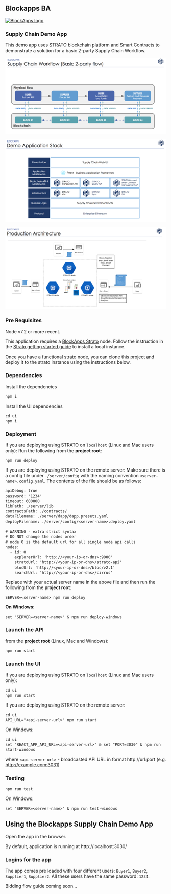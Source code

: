 Blockapps BA
------------
[![BlockApps logo](http://blockapps.net/img/logo_cropped.png)](http://blockapps.net)

### Supply Chain Demo App
This demo app uses STRATO blockchain platform and Smart Contracts to demonstrate a solution for a basic 2-party Supply Chain Workflow.

![Alt text](SupplyChain-Workflow.png?raw=true "Supply Chain Workflow")

![Alt text](Demo_Application_Stack.png?raw=true "Demo Application Stack")

![Alt text](Production_Architecture.png?raw=true "Production Architecture")

### Pre Requisites

Node v7.2 or more recent.

This application requires a [BlockApps Strato](http://blockapps.net/blockapps-strato-blockchain-application-development/) node. Follow the instruction in the [Strato getting started guide](https://github.com/blockapps/strato-getting-started) to install a local instance.

Once you have a functional strato node, you can clone this project and deploy it to the strato instance using the instructions below.

### Dependencies


Install the dependencies

```
npm i
```

Install the UI dependencies

```
cd ui
npm i
```

### Deployment

If you are deploying using STRATO on `localhost` (Linux and Mac users only):
Run the following from the **project root**:
```
npm run deploy
```

If you are deploying using STRATO on the remote server:
Make sure there is a config file under `./server/config` with the naming convention `<server-name>.config.yaml`. The contents of the file should be as follows:

```
apiDebug: true
password: '1234'
timeout: 600000
libPath: ./server/lib
contractsPath: ./contracts/
dataFilename: ./server/dapp/dapp.presets.yaml
deployFilename: ./server/config/<server-name>.deploy.yaml

# WARNING - extra strict syntax
# DO NOT change the nodes order
# node 0 is the default url for all single node api calls
nodes:
  - id: 0
    explorerUrl: 'http://<your-ip-or-dns>:9000'
    stratoUrl: 'http://<your-ip-or-dns>/strato-api'
    blocUrl: 'http://<your-ip-or-dns>/bloc/v2.1'
    searchUrl: 'http://<your-ip-or-dns>/cirrus'
```

Replace <server-name> with your actual server name in the above file and then run the following from the **project root**:

```
SERVER=<server-name> npm run deploy
```
**On Windows:**
```
set "SERVER=<server-name>" & npm run deploy-windows
```

### Launch the API

from the **project root** (Linux, Mac and Windows):

```
npm run start
```

### Launch the UI
If you are deploying using STRATO on `localhost` (Linux and Mac users only):
```
cd ui
npm run start
```
If you are deploying using STRATO on the remote server:
```
cd ui
API_URL="<api-server-url>" npm run start
```
On Windows:
```
cd ui
set "REACT_APP_API_URL=<api-server-url>" & set "PORT=3030" & npm run start-windows
```
where `<api-server-url>` - broadcasted API URL in format http://url:port (e.g. http://example.com:3031)

### Testing

```
npm run test
```
On Windows:
```
set "SERVER=<server-name>" & npm run test-windows
```
<!--MKDOCS_DOC_DIVIDER_USAGE-->
## Using the Blockapps Supply Chain Demo App

Open the app in the browser.

By default, application is running at http://localhost:3030/

### Logins for the app
The app comes pre loaded with four different users: `Buyer1`, `Buyer2`, `Supplier1`, `Supplier2`. All these users have the same password: `1234`.

Bidding flow guide coming soon...

<!--![Bidding](http://i.imgur.com/3GdKBMj.gif)


![Bidding2](http://i.imgur.com/rQF6oK6.gif)


![Bidding3](http://i.imgur.com/RnCXrSO.gif)


![Bidding4](http://i.imgur.com/54TVkKh.gif)-->
